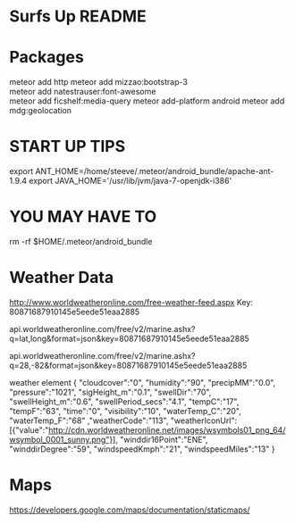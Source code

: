 Surfs Up README
===============

Packages
========
meteor add http
meteor add mizzao:bootstrap-3  
meteor add natestrauser:font-awesome  
meteor add ficshelf:media-query 
meteor add-platform android
meteor add mdg:geolocation 

START UP TIPS
==============
export ANT_HOME=/home/steeve/.meteor/android_bundle/apache-ant-1.9.4
export JAVA_HOME='/usr/lib/jvm/java-7-openjdk-i386'


YOU MAY HAVE TO
=================
rm -rf $HOME/.meteor/android_bundle

Weather Data
============
http://www.worldweatheronline.com/free-weather-feed.aspx
Key: 80871687910145e5eede51eaa2885

api.worldweatheronline.com/free/v2/marine.ashx?q=lat,long&format=json&key=80871687910145e5eede51eaa2885

api.worldweatheronline.com/free/v2/marine.ashx?q=28,-82&format=json&key=80871687910145e5eede51eaa2885

weather element
{
  "cloudcover":"0",
  "humidity":"90",
  "precipMM":"0.0",
  "pressure":"1021",
  "sigHeight_m":"0.1",
  "swellDir":"70",
  "swellHeight_m":"0.6",
  "swellPeriod_secs":"4.1",
  "tempC":"17",
  "tempF":"63",
  "time":"0",
  "visibility":"10",
  "waterTemp_C":"20",
  "waterTemp_F":"68"
  ,"weatherCode":"113",
  "weatherIconUrl":[{"value":"http://cdn.worldweatheronline.net/images/wsymbols01_png_64/wsymbol_0001_sunny.png"}],
  "winddir16Point":"ENE",
  "winddirDegree":"59",
  "windspeedKmph":"21",
  "windspeedMiles":"13"
}

Maps
=====
https://developers.google.com/maps/documentation/staticmaps/